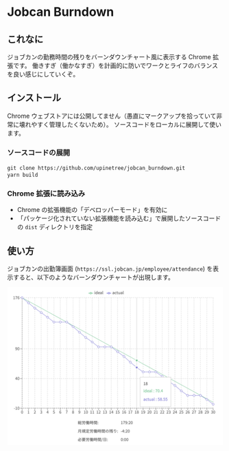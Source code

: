 # Jobcan Burndown

## これなに

ジョブカンの勤務時間の残りをバーンダウンチャート風に表示する Chrome 拡張です。
働きすぎ（働かなすぎ）を計画的に防いでワークとライフのバランスを良い感じにしていくぞ。

## インストール

Chrome ウェブストアには公開してません（愚直にマークアップを拾っていて非常に壊れやすく管理したくないため）。
ソースコードをローカルに展開して使います。

### ソースコードの展開

```
git clone https://github.com/upinetree/jobcan_burndown.git
yarn build
```

### Chrome 拡張に読み込み

- Chrome の拡張機能の「デベロッパーモード」を有効に
- 「パッケージ化されていない拡張機能を読み込む」で展開したソースコードの `dist` ディレクトリを指定

## 使い方

ジョブカンの出勤簿画面 (`https://ssl.jobcan.jp/employee/attendance`) を表示すると、以下のようなバーンダウンチャートが出現します。

![](chart-example.png)
